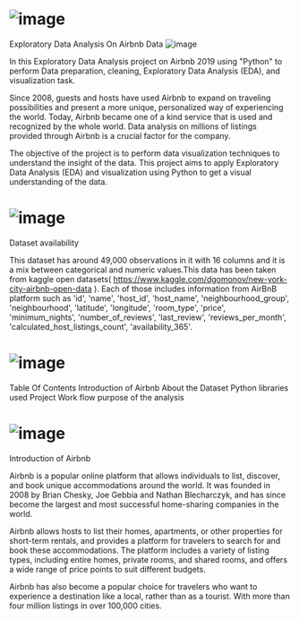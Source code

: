 # ![image](https://github.com/user-attachments/assets/d306ec35-f206-4daa-9c7d-3e77fbf92aa6)
 Exploratory Data Analysis On Airbnb Data
![image](https://github.com/user-attachments/assets/585f558e-6055-45b5-a934-4119354acb75)

In this Exploratory Data Analysis project on Airbnb 2019 using "Python" to perform Data preparation, cleaning, Exploratory Data Analysis (EDA), and visualization task.

Since 2008, guests and hosts have used Airbnb to expand on traveling possibilities and present a more unique, personalized way of experiencing the world. Today, Airbnb became one of a kind service that is used and recognized by the whole world. Data analysis on millions of listings provided through Airbnb is a crucial factor for the company.

The objective of the project is to perform data visualization techniques to understand the insight of the data. This project aims to apply Exploratory Data Analysis (EDA) and visualization using Python to get a visual understanding of the data.

# ![image](https://github.com/user-attachments/assets/afbdb06d-ade7-4183-9463-e8ceefdf87d2)
 Dataset availability

This dataset has around 49,000 observations in it with 16 columns and it is a mix between categorical and numeric values.This data has been taken from kaggle open datasets( https://www.kaggle.com/dgomonov/new-york-city-airbnb-open-data ). Each of those includes information from AirBnB platform such as 'id', 'name', 'host_id', 'host_name', 'neighbourhood_group', 'neighbourhood', 'latitude', 'longitude', 'room_type', 'price', 'minimum_nights', 'number_of_reviews', 'last_review', 'reviews_per_month', 'calculated_host_listings_count', 'availability_365'.

# ![image](https://github.com/user-attachments/assets/480c05d6-c81a-4807-8492-9af783818c32)
Table Of Contents
Introduction of Airbnb
About the Dataset
Python libraries used
Project Work flow
purpose of the analysis

# ![image](https://github.com/user-attachments/assets/f2bbaa5c-0209-42ad-9a17-0ea7e75c11eb)
Introduction of Airbnb

Airbnb is a popular online platform that allows individuals to list, discover, and book unique accommodations around the world. It was founded in 2008 by Brian Chesky, Joe Gebbia and Nathan Blecharczyk, and has since become the largest and most successful home-sharing companies in the world.

Airbnb allows hosts to list their homes, apartments, or other properties for short-term rentals, and provides a platform for travelers to search for and book these accommodations. The platform includes a variety of listing types, including entire homes, private rooms, and shared rooms, and offers a wide range of price points to suit different budgets.

Airbnb has also become a popular choice for travelers who want to experience a destination like a local, rather than as a tourist. With more than four million listings in over 100,000 cities.
